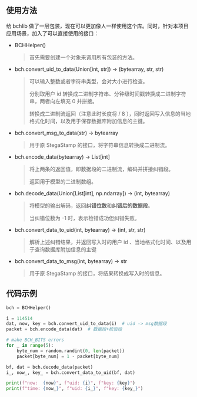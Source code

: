 
## 使用方法

给 bchlib 做了一层包装，现在可以更加像人一样使用这个库。同时，针对本项目应用场景，加入了可以直接使用的接口：

- BCHHelper()

  > 首先需要创建一个对象来调用所有包装的方法。

- bch.convert_uid_to_data(Union[int, str]) -> (bytearray, str, str)

  > 可以输入整数或者字符串类型，会对大小进行检查。
  >
  > 分别取用户 id 转换成二进制字符串、分钟级时间戳转换成二进制字符串，两者向左填充 0 并拼接。
  >
  > 转换成二进制流返回（注意此时长度将 / 8 ），同时返回写入信息的当地格式化时间，以及用于保存数据库附加信息的主键。

- bch.convert_msg_to_data(str) -> bytearray

  > 用于原 StegaStamp 的接口，将字符串信息转换成二进制流。

- bch.encode_data(bytearray) -> List[int]

  > 将上两条的返回值，即数据段的二进制流，编码并拼接纠错段。
  >
  > 返回用于模型的二进制数组。

- bch.decode_data(Union[List[int], np.ndarray]) -> (int, bytearray)

  > 将模型的输出解码，返回**纠错位数**和**纠错后的数据段**。
  >
  > 当纠错位数为 -1 时，表示检错成功但纠错失败。

- bch.convert_data_to_uid(int, bytearray) -> (int, str, str)

  > 解析上述纠错结果，并返回写入时的用户 id 、当地格式化时间、以及用于查询数据库附加信息的主键

- bch.convert_data_to_msg(int, bytearray) -> str

  > 用于原 StegaStamp 的接口，将结果转换成写入时的信息。

## 代码示例

```python
bch = BCHHelper()

i = 114514
dat, now, key = bch.convert_uid_to_data(i)  # uid -> msg数据段
packet = bch.encode_data(dat)  # 数据段+校验段

# make BCH_BITS errors
for _ in range(5):
    byte_num = random.randint(0, len(packet))
    packet[byte_num] = 1 - packet[byte_num]

bf, dat = bch.decode_data(packet)
i_, now_, key_ = bch.convert_data_to_uid(bf, dat)

print(f"now:  {now}", f"uid: {i}", f"key: {key}")
print(f"time: {now_}", f"uid: {i_}", f"key: {key_}")
```

